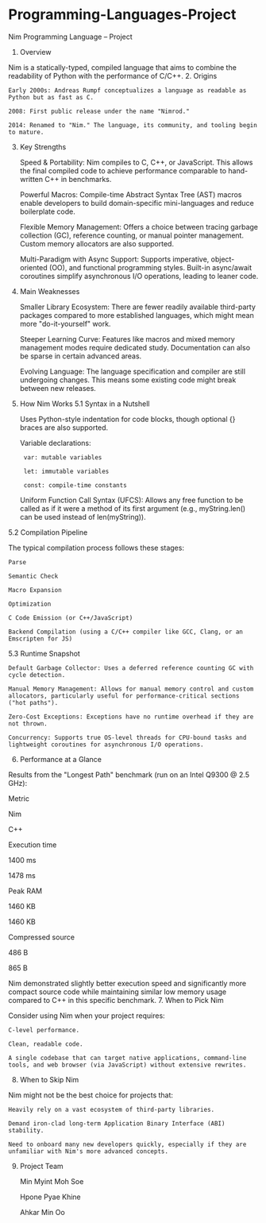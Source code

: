 # Programming-Languages-Project
Nim Programming Language – Project
1. Overview

Nim is a statically-typed, compiled language that aims to combine the readability of Python with the performance of C/C++.
2. Origins

    Early 2000s: Andreas Rumpf conceptualizes a language as readable as Python but as fast as C.

    2008: First public release under the name "Nimrod."

    2014: Renamed to "Nim." The language, its community, and tooling begin to mature.

3. Key Strengths

    Speed & Portability: Nim compiles to C, C++, or JavaScript. This allows the final compiled code to achieve performance comparable to hand-written C++ in benchmarks.

    Powerful Macros: Compile-time Abstract Syntax Tree (AST) macros enable developers to build domain-specific mini-languages and reduce boilerplate code.

    Flexible Memory Management: Offers a choice between tracing garbage collection (GC), reference counting, or manual pointer management. Custom memory allocators are also supported.

    Multi-Paradigm with Async Support: Supports imperative, object-oriented (OO), and functional programming styles. Built-in async/await coroutines simplify asynchronous I/O operations, leading to leaner code.

4. Main Weaknesses

    Smaller Library Ecosystem: There are fewer readily available third-party packages compared to more established languages, which might mean more "do-it-yourself" work.

    Steeper Learning Curve: Features like macros and mixed memory management modes require dedicated study. Documentation can also be sparse in certain advanced areas.

    Evolving Language: The language specification and compiler are still undergoing changes. This means some existing code might break between new releases.

5. How Nim Works
5.1 Syntax in a Nutshell

    Uses Python-style indentation for code blocks, though optional {} braces are also supported.

    Variable declarations:

        var: mutable variables

        let: immutable variables

        const: compile-time constants

    Uniform Function Call Syntax (UFCS): Allows any free function to be called as if it were a method of its first argument (e.g., myString.len() can be used instead of len(myString)).

5.2 Compilation Pipeline

The typical compilation process follows these stages:

    Parse

    Semantic Check

    Macro Expansion

    Optimization

    C Code Emission (or C++/JavaScript)

    Backend Compilation (using a C/C++ compiler like GCC, Clang, or an Emscripten for JS)

5.3 Runtime Snapshot

    Default Garbage Collector: Uses a deferred reference counting GC with cycle detection.

    Manual Memory Management: Allows for manual memory control and custom allocators, particularly useful for performance-critical sections ("hot paths").

    Zero-Cost Exceptions: Exceptions have no runtime overhead if they are not thrown.

    Concurrency: Supports true OS-level threads for CPU-bound tasks and lightweight coroutines for asynchronous I/O operations.

6. Performance at a Glance

Results from the "Longest Path" benchmark (run on an Intel Q9300 @ 2.5 GHz):

Metric
	

Nim
	

C++

Execution time
	

1400 ms
	

1478 ms

Peak RAM
	

1460 KB
	

1460 KB

Compressed source
	

486 B
	

865 B

Nim demonstrated slightly better execution speed and significantly more compact source code while maintaining similar low memory usage compared to C++ in this specific benchmark.
7. When to Pick Nim

Consider using Nim when your project requires:

    C-level performance.

    Clean, readable code.

    A single codebase that can target native applications, command-line tools, and web browser (via JavaScript) without extensive rewrites.

8. When to Skip Nim

Nim might not be the best choice for projects that:

    Heavily rely on a vast ecosystem of third-party libraries.

    Demand iron-clad long-term Application Binary Interface (ABI) stability.

    Need to onboard many new developers quickly, especially if they are unfamiliar with Nim's more advanced concepts.

9. Project Team

    Min Myint Moh Soe

    Hpone Pyae Khine

    Ahkar Min Oo

